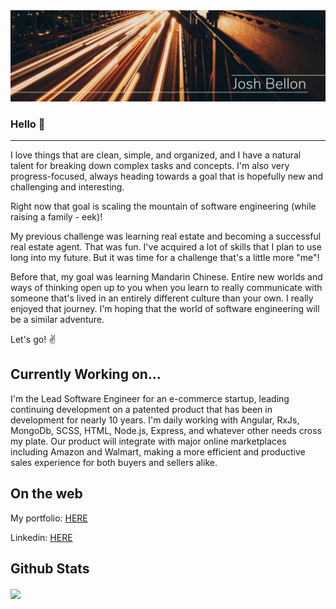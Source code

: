 <img src='./public/thincityblur.jpg'>

### Hello 👋
---


I love things that are clean, simple, and organized, and I have a natural talent for breaking down complex tasks and concepts.  I'm also very progress-focused, always heading towards a goal that is hopefully new and challenging and interesting. 

Right now that goal is scaling the mountain of software engineering (while raising a family - eek)!

My previous challenge was learning real estate and becoming a successful real estate agent.  That was fun.  I've acquired a lot of skills that I plan to use long into my future. But it was time for a challenge that's a little more "me"!  

Before that, my goal was learning Mandarin Chinese.  Entire new worlds and ways of thinking open up to you when you learn to really communicate with someone that's lived in an entirely different culture than your own.  I really enjoyed that journey.  I'm hoping that the world of software engineering will be a similar adventure.

Let's go! ✌️

## Currently Working on...

I'm the Lead Software Engineer for an e-commerce startup, leading continuing development on a patented product that has been in development for nearly 10 years.  I'm daily working with Angular, RxJs, MongoDb, SCSS, HTML, Node.js, Express, and whatever other needs cross my plate.  Our product will integrate with major online marketplaces including Amazon and Walmart, making a more efficient and productive sales experience for both buyers and sellers alike. 

## On the web

My portfolio: [HERE](https://jathos.github.io/)

Linkedin: [HERE](https://www.linkedin.com/in/joshbellon/)


## Github Stats


<img align="center" src="https://github-readme-stats.vercel.app/api?username=jathos&theme=calm&show_icons=true&count_private=true">

<!--
**jathos/jathos** is a ✨ _special_ ✨ repository because its `README.md` (this file) appears on your GitHub profile.

Here are some ideas to get you started:

- 🔭 I’m currently working on ...
- 🌱 I’m currently learning ...
- 👯 I’m looking to collaborate on ...
- 🤔 I’m looking for help with ...
- 💬 Ask me about ...
- 📫 How to reach me: ...
- 😄 Pronouns: ...
- ⚡ Fun fact: ...
-->

